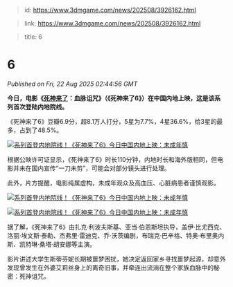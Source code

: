 > id: https://www.3dmgame.com/news/202508/3926162.html

> link: https://www.3dmgame.com/news/202508/3926162.html

> title: 6

# 6
_Published on Fri, 22 Aug 2025 02:44:56 GMT_

**今日，电影《[死神来了](https://www.3dmgame.com/games/deathcoming/)：血脉诅咒》（《死神来了6》）在中国内地上映，这是该系列首次登陆内地院线。**

《死神来了6》豆瓣6.9分，超8.1万人打分，5星为7.7%，4星36.6%，给3星的最多，占到了48.5%。

[![系列首登内地院线！《死神来了6》今日中国内地上映：未成年慎](https://img.3dmgame.com/uploads/images/xiaz/20250822/1755830655_360003.png)](https://img1.mydrivers.com/img/20250822/1bcd790009384ae686647d1d25c96af9.png)

根据公映许可证显示，《死神来了6》时长110分钟，内地时长和海外版相同，但电影并未在国内宣传“一刀未剪”，可能会对部分镜头进行处理。

此外，片方提醒，电影纯属虚构，未成年观众及高血压、心脏病患者谨慎观影。

[![系列首登内地院线！《死神来了6》今日中国内地上映：未成年慎](https://img.3dmgame.com/uploads/images/xiaz/20250822/1755830655_933658.png)](https://img1.mydrivers.com/img/20250822/9c87526b578f441d886722cf7517ba14.png)

[![系列首登内地院线！《死神来了6》今日中国内地上映：未成年慎](https://img.3dmgame.com/uploads/images/xiaz/20250822/1755830655_231953.png)](https://img1.mydrivers.com/img/20250822/ba18d0426f744d93957dcdfde9ce21c9.png)

据了解，《死神来了6》由扎克·利波夫斯基、亚当·伯恩斯坦执导，盖伊·比尤西克、洛丽·埃文斯·泰勒、杰弗里·雷迪克、乔·沃茨编剧，布瑞克·巴辛格、特奥·布里奥内斯、凯特琳·桑塔·胡安娜等主演。

影片讲述大学生斯蒂芬妮长期被噩梦困扰，她决定返回家乡寻找噩梦起源，却意外发现曾发生在外婆艾莉丝身上的离奇旧事，并牵连出流淌在整个家族血脉中的秘密：死神诅咒。
